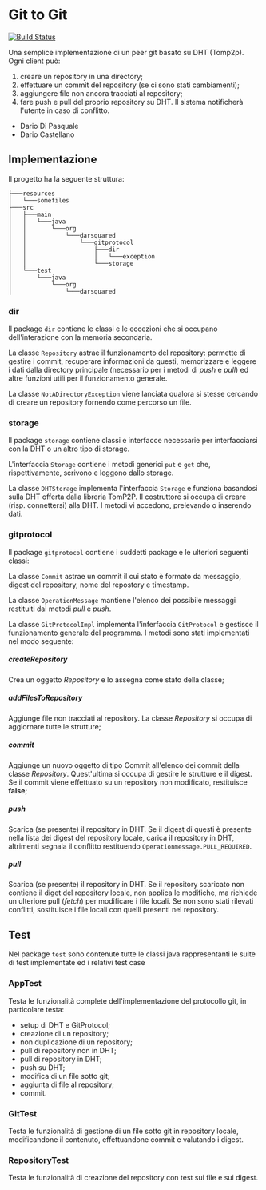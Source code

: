 # Git to Git

[![Build Status](https://travis-ci.org/dariodip/gittogit.svg?branch=master)](https://travis-ci.org/dariodip/gittogit)

Una semplice implementazione di un peer git basato su DHT (Tomp2p).
Ogni client può:
1. creare un repository in una directory; 
2. effettuare un commit del repository (se ci sono stati cambiamenti);
3. aggiungere file non ancora tracciati al repository;
4. fare push e pull del proprio repository su DHT. Il sistema notificherà l'utente in caso di conflitto.

- Dario Di Pasquale
- Dario Castellano

## Implementazione

Il progetto ha la seguente struttura:
```
├───resources 
│   └───somefiles
├───src
│   ├───main
│   │   └───java
│   │       └───org
│   │           └───darsquared
│   │               └───gitprotocol
│   │                   ├───dir
│   │                   │   └───exception
│   │                   └───storage
│   └───test
│       └───java
│           └───org
│               └───darsquared
```

### dir
Il package `dir` contiene le classi e le eccezioni che si occupano dell'interazione con la memoria secondaria.

La classe `Repository` astrae il funzionamento del repository: permette di gestire i commit, recuperare informazioni da questi, 
memorizzare e leggere i dati dalla directory principale (necessario per i metodi di *push* e *pull*) ed altre funzioni utili per il funzionamento generale.

La classe `NotADirectoryException` viene lanciata qualora si stesse cercando di creare un repository fornendo come percorso un file.

### storage
Il package `storage` contiene classi e interfacce necessarie per interfacciarsi con la DHT o un altro tipo di storage.

L'interfaccia `Storage` contiene i metodi generici `put` e `get` che, rispettivamente, scrivono e leggono dallo storage.

La classe `DHTStorage` implementa l'interfaccia `Storage` e funziona basandosi sulla DHT offerta dalla libreria TomP2P. 
Il costruttore si occupa di creare (risp. connettersi) alla DHT. I metodi vi accedono, prelevando o inserendo dati.

### gitprotocol

Il package `gitprotocol` contiene i suddetti package e le ulteriori seguenti classi:

La classe `Commit` astrae un commit il cui stato è formato da messaggio, digest del repository, nome del repostory e timestamp.

La classe `OperationMessage` mantiene l'elenco dei possibile messaggi restituiti dai metodi *pull* e *push*.

La classe `GitProtocolImpl` implementa l'inferfaccia `GitProtocol` e gestisce il funzionamento generale del programma. 
I metodi sono stati implementati nel modo seguente:

##### createRepository

Crea un oggetto *Repository* e lo assegna come stato della classe;

##### addFilesToRepository

Aggiunge file non tracciati al repository. La classe *Repository* si occupa di aggiornare tutte le strutture;

##### commit

Aggiunge un nuovo oggetto di tipo Commit all'elenco dei commit della classe *Repository*. Quest'ultima si occupa di gestire
le strutture e il digest. Se il commit viene effettuato su un repository non modificato, restituisce **false**;

##### push

Scarica (se presente) il repository in DHT. Se il digest di questi è presente nella lista dei digest del repository locale,
carica il repository in DHT, altrimenti segnala il conflitto restituendo `Operationmessage.PULL_REQUIRED`.

##### pull

Scarica (se presente) il repository in DHT. Se il repository scaricato non contiene il diget del repository locale, non applica 
le modifiche, ma richiede un ulteriore pull (*fetch*) per modificare i file locali. 
Se non sono stati rilevati conflitti, sostituisce i file locali con quelli presenti nel repository.

## Test
Nel package `test` sono contenute tutte le classi java rappresentanti le suite di test implementate ed i relativi test case

### AppTest
Testa le funzionalità complete dell'implementazione del protocollo git, in particolare testa:
* setup di DHT e GitProtocol;
* creazione di un repository;
* non duplicazione di un repository;
* pull di repository non in DHT;
* pull di repository in DHT;
* push su DHT;
* modifica di un file sotto git;
* aggiunta di file al repository;
* commit.

### GitTest
Testa le funzionalità di gestione di un file sotto git in repository locale, modificandone il contenuto, effettuandone commit e valutando i digest.

### RepositoryTest
Testa le funzionalità di creazione del repository con test sui file e sui digest.
